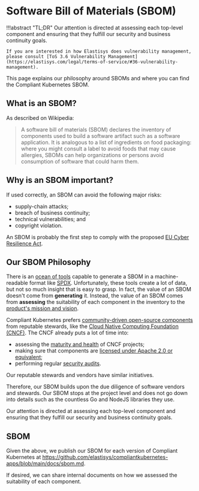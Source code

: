 # Software Bill of Materials (SBOM)

!!!abstract "TL;DR"
    Our attention is directed at assessing each top-level component and ensuring that they fulfill our security and business continuity goals.

    If you are interested in how Elastisys does vulnerability management, please consult [ToS 3.6 Vulnerability Management](https://elastisys.com/legal/terms-of-service/#36-vulnerability-management).

This page explains our philosophy around SBOMs and where you can find the Compliant Kubernetes SBOM.

## What is an SBOM?

As described on Wikipedia:

> A software bill of materials (SBOM) declares the inventory of components used to build a software artifact such as a software application.
> It is analogous to a list of ingredients on food packaging: where you might consult a label to avoid foods that may cause allergies, SBOMs can help organizations or persons avoid consumption of software that could harm them.

## Why is an SBOM important?

If used correctly, an SBOM can avoid the following major risks:

- supply-chain attacks;
- breach of business continuity;
- technical vulnerabilities; and
- copyright violation.

An SBOM is probably the first step to comply with the proposed [EU Cyber Resilience Act](https://digital-strategy.ec.europa.eu/en/library/cyber-resilience-act).

## Our SBOM Philosophy

There is an [ocean of tools](https://spdx.dev/use/tools/open-source-tools/) capable to generate a SBOM in a machine-readable format like [SPDX](https://spdx.dev/).
Unfortunately, these tools create a lot of data, but not so much insight that is easy to grasp.
In fact, the value of an SBOM doesn't come from **generating** it.
Instead, the value of an SBOM comes from **assessing** the suitability of each component in the inventory to the [product's mission and vision](../mission-and-vision.md).

Compliant Kubernetes prefers [community-driven open-source components](../adr/0015-we-believe-in-community-driven-open-source.md) from reputable stewards, like the [Cloud Native Computing Foundation (CNCF)](https://www.cncf.io/).
The CNCF already puts a lot of time into:

- assessing the [maturity and health](https://github.com/cncf/toc/blob/main/operations/project-health-review.md) of CNCF projects;
- making sure that components are [licensed under Apache 2.0 or equivalent](https://github.com/cncf/foundation/blob/main/allowed-third-party-license-policy.md);
- performing regular [security audits](https://www.cncf.io/blog/2022/08/08/improving-cncf-security-posture-with-independent-security-audits/).

Our reputable stewards and vendors have similar initiatives.

Therefore, our SBOM builds upon the due diligence of software vendors and stewards.
Our SBOM stops at the project level and does not go down into details such as the countless Go and NodeJS libraries they use.

Our attention is directed at assessing each top-level component and ensuring that they fulfill our security and business continuity goals.

## SBOM

Given the above, we publish our SBOM for each version of Compliant Kubernetes at <https://github.com/elastisys/compliantkubernetes-apps/blob/main/docs/sbom.md>.

If desired, we can share internal documents on how we assessed the suitability of each component.
